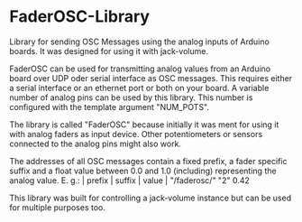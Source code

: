 FaderOSC-Library
================

Library for sending OSC Messages using the analog inputs of Arduino boards.
It was designed for using it with jack-volume.

FaderOSC can be used for transmitting analog values from an Arduino board
over UDP oder serial interface as OSC messages. This requires either a serial
interface or an ethernet port or both on your board. A variable number of
analog pins can be used by this library. This number is configured with the
template argument "NUM_POTS".

The library is called "FaderOSC" because initially it was ment for using it with
analog faders as input device. Other potentiometers or sensors connected to the
analog pins might also work.

The addresses of all OSC messages contain a fixed prefix, a fader specific
suffix and a float value between 0.0 and 1.0 (including) representing the
analog value. E. g.:
|  prefix   | suffix | value |
"/faderosc/"   "2"      0.42

This library was built for controlling a jack-volume instance but can be used
for multiple purposes too.

